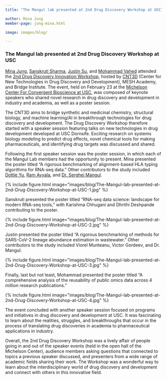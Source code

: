 ```yaml
---
title: "The Mangul lab presented at 2nd Drug Discovery Workshop at USC"

author: Mina Jung
member-page: jung-mina.html

image: images/blog/

---
```

### The Mangul lab presented at 2nd Drug Discovery Workshop at USC

[Mina Jung](https://mangul-lab-usc.github.io/members/jung-mina.html), [Sanskruti Sharma](https://mangul-lab-usc.github.io/members/sharma-sanskruti.html), [Justin Su](https://mangul-lab-usc.github.io/members/su-justin.html), and [Mohammad Vahed](https://mangul-lab-usc.github.io/members/vahed-mohammad.html) attended the [2nd Drug Discovery Innovation Workshop](https://dornsife.usc.edu/news-briefs/news-brief/2024/02/drug-discovery-innovation-workshop/), hosted by [CNT3D](https://michelson.usc.edu/research/usc-cnt3d/) (Center for New Technologies in Drug Discovery and Development), MESH Academy, and Bridge Institute. The event, held on February 23 at the [Michelson Center For Convergent Bioscience at USC](https://michelson.usc.edu/), was composed of keynote speakers who shared novel research in drug discovery and development in industry and academia, as well as a poster session. 

The CNT3D aims to bridge synthetic and medicinal chemistry, structural biology, and machine learning/AI in breakthrough technologies for drug discovery and development. The Drug Discovery Workshop therefore started with a speaker session featuring talks on new technologies in drug development developed at USC Dornsife. Exciting research on systems biology modeling to predict drug effects, novel chemical tools for making pharmaceuticals, and identifying drug targets was discussed and shared.

Following the first speaker session was the poster session, in which each of the Mangul Lab members had the opportunity to present. Mina presented the poster titled “A rigorous benchmarking of alignment-based HLA typing algorithms for RNA-seq data.” Other contributors to the study included [Dottie Yu](https://mangul-lab-usc.github.io/members/yu-dottie.html), [Ram Ayyala](https://mangul-lab-usc.github.io/members/ayyala-ram.html), and [Dr. Serghei Mangul](https://mangul-lab-usc.github.io/members/serghei-mangul.html).

{% include figure.html image="images/blog/The-Mangul-lab-presented-at-2nd-Drug-Discovery-Workshop-at-USC-1.jpg" %}

Sanskruti presented the poster titled “RNA-seq data science: landscape for modern RNA-seq tools,” with Karishma Chhugani and Dhrithi Deshpande contributing to the poster.

{% include figure.html image="images/blog/The-Mangul-lab-presented-at-2nd-Drug-Discovery-Workshop-at-USC-2.jpg" %}

Justin presented the poster titled “A rigorous benchmarking of methods for SARS-CoV-2 lineage abundance estimation in wastewater.” Other contributors to the study included Viorel Munteanu, Victor Gordeev, and Dr. Mangul.

{% include figure.html image="images/blog/The-Mangul-lab-presented-at-2nd-Drug-Discovery-Workshop-at-USC-3.jpg" %}

Finally, last but not least, Mohammad presented the poster titled “A comprehensive analysis of the reusability of public omics data across 4 million research publications.”

{% include figure.html image="images/blog/The-Mangul-lab-presented-at-2nd-Drug-Discovery-Workshop-at-USC-4.jpg" %}

The event concluded with another speaker session focused on programs and initiatives in drug discovery and development at USC. It was fascinating to learn about the realities, struggles, and breakthroughs that occur in the process of translating drug discoveries in academia to  pharmaceutical applications in industry. 

Overall, the 2nd Drug Discovery Workshop was a lively affair of people going in and out of the speaker events (held in the open hall of the Michelson Center), audience members asking questions that connected to topics a previous speaker discussed, and presenters from a wide range of academic fields sharing their work. The Workshop was a wonderful way to learn about the interdisciplinary world of drug discovery and development and connect with others in this innovative field.
